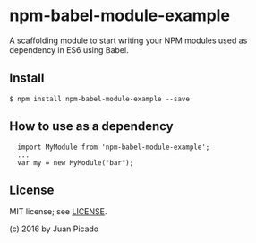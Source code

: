 # npm-babel-module-example

A scaffolding module to start writing your NPM modules used as dependency in ES6 using Babel.

## Install

```
$ npm install npm-babel-module-example --save
```

## How to use as a dependency

````
  import MyModule from 'npm-babel-module-example';
  ...
  var my = new MyModule("bar");
````


## License

MIT license; see [LICENSE](./LICENSE).

(c) 2016 by Juan Picado
